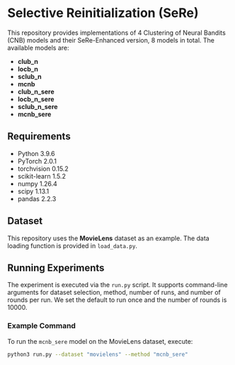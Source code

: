 # Selective Reinitialization (SeRe)

This repository provides implementations of 4 Clustering of Neural Bandits (CNB) models and their SeRe-Enhanced version, 8 models in total. The available models are:

- **club_n**
- **locb_n**
- **sclub_n**
- **mcnb**
- **club_n_sere**
- **locb_n_sere**
- **sclub_n_sere**
- **mcnb_sere**

## Requirements

- Python 3.9.6
- PyTorch 2.0.1
- torchvision 0.15.2
- scikit-learn 1.5.2
- numpy 1.26.4
- scipy 1.13.1
- pandas 2.2.3

## Dataset

This repository uses the **MovieLens** dataset as an example. The data loading function is provided in `load_data.py`.

## Running Experiments

The experiment is executed via the `run.py` script. It supports command-line arguments for dataset selection, method, number of runs, and number of rounds per run. We set the default to run once and the number of rounds is 10000.

### Example Command

To run the `mcnb_sere` model on the MovieLens dataset, execute:

```bash
python3 run.py --dataset "movielens" --method "mcnb_sere"
```
